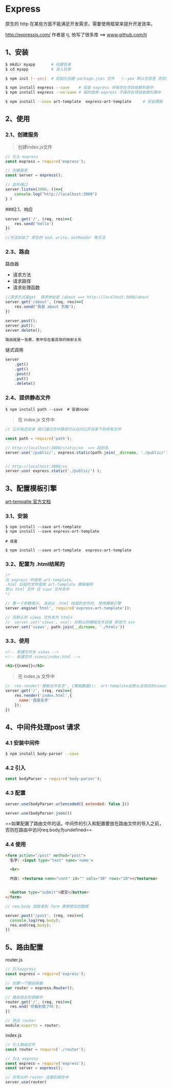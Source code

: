 # Express

原生的 http 在某些方面不能满足开发需求，需要使用框架来提升开发效率。

<http://expressjs.com/> 作者是 tj, 他写了很多库 ==> www.github.com/tj



## 1、安装

```bash
$ mkdir myapp		# 创建目录
$ cd myapp			# 进入目录

$ npm init [--yes]	# 初始化创建 package.json 文件  （--yes 默认包信息 否则需要填写）

$ npm install express --save	# 安装 express 并保存在项目依赖列表中
$ npm install express --no-save	# 临时使用 express 不保存在项目依赖列表中

$ npm install --save art-template  express-art-template 	# 安装模板
```



## 2、使用

### 2.1、创建服务

> 创建index.js文件

```javascript
// 引入 express
const express = require('express');

// 创建服务
const server = express();

// 监听端口
server.listen(3000, ()=>{
    console.log("http://localhost:3000")
} )
```



###2.1、响应

```javascript
server.get('/', (req, res)=>{
    res.send('hello')
})

//方法封装了 原生的 end、write、setHeader 等方法
```



### 2.3、路由

路由器

+ 请求方法
+ 请求路径
+ 请求处理函数



```javascript
//请求方式是get  请求地址是 /about ==> http://localhost:3000/about
server.get('/about', (req, res)=>{
    res.send("我是 about 页面");
})

server.post();
server.put();
server.delete();
```



```javascript
路由就是一张表，表中存在着具体的映射关系
```



链式调用

```javascript
server
	.get()
	.get()
	.post()
	.put()
	.delete()
```



### 2.4、提供静态文件

```shell
$ npm install path --save  # 安装node 
```



> 在 index.js 文件中

```javascript
// 公开指定目录 我们通过文件路径可以访问公开目录下的所有文件

const path = require('path');

// http://localhost:3000/static/xx  ==> 起别名
server.use('/public/', express.static(path.join(__dirname, './public/')));


// http://localhost:3000/xx
server.use( express.static('./public/') );


```



## 3、配置模板引擎

[art-tempalte 官方文档](http://aui.github.io/art-template/zh-cn/)

### 3.1、安装

```shell
$ npm install --save art-template 
$ npm install --save express-art-template

# 或者

$ npm install --save art-template  express-art-template 	
```



### 3.2、配置为 .html结尾的

```javascript
/*
在 express 中使用 art-template, 
.html 后缀的文件使用 art-template 模板解析  
默认 html 文件 在 viws 文件夹中
*/

// 第一个参数表示, 渲染以 .html 结尾的文件时, 使用模板引擎
server.engine('html', require('express-art-template'));

// 将默认的 views 文件夹为 htmls
// 	server.set('views', xxx); 将默认的模板文件目录 修改为 xxx
server.set('views', path.join(__dirname, './htmls'))
```

### 3.3、使用

```html
<!-- 新建文件夹 views -->
<!-- 新建文件 views/index.html -->

<h1>{{name}}</h1>
```



> 在 index.js 文件中

```javascript
//  res.render('模板文件名字', {模板数据});  art-template会默认去项目的views目录中查找
server.get('/', (req, res)=>{
    res.render('index.html',{
      name:'我是名字'
    });
})
```



## 4、中间件处理post 请求

### 4.1 安装中间件

```bash
$ npm install body-parser --save
```



### 4.2 引入

```javascript
const bodyParser = require('body-parser');
```



### 4.3 配置

```javascript
server.use(bodyParser.urlencoded({ extended: false }))

server.use(bodyParser.json())
```

==如果配置了路由文件的话，中间件的引入和配置要放在路由文件的导入之前，否则在路由中访问req.body为undefined==

### 4.4 使用

```html
<form action="/post" method="post">
  名字: <input type="text" name='name'>

  <br>

  内容: <textarea name="cont" id="" cols="30" rows="10"></textarea>


  <button type="submit">提交</button>
</form>
```



```javascript
// rea.body 就能拿到 form 表单提交的数据

server.post('/post', (req, res)=>{
  console.log(req.body);
  res.end(req.body);
})
```



## 5、路由配置

router.js

```javascript
// 引入express
const express = require('express');

// 创建一个路由容器
var router = express.Router();

// 路由挂在到容器中
router.get('/', (req, res)=>{
  res.end('你看到我了吗');
})

// 导出 router
module.exports = router;
```



index.js

```javascript
// 引入路由文件
const router = require('./router');

// 引入 express
const express = require('express');
const server = express();

// 将导出的 router 挂载到服务中
server.use(router)
```



